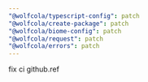 ```yaml
---
"@wolfcola/typescript-config": patch
"@wolfcola/create-package": patch
"@wolfcola/biome-config": patch
"@wolfcola/request": patch
"@wolfcola/errors": patch
---
```


fix ci github.ref
